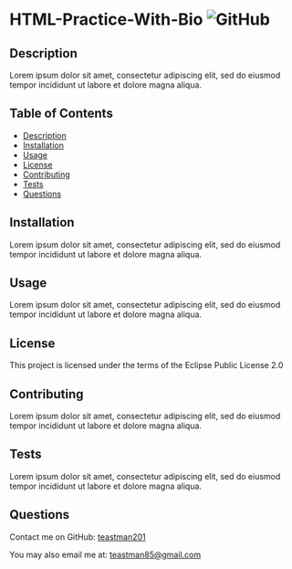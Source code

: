# HTML-Practice-With-Bio ![GitHub](https://img.shields.io/github/license/teastman201/HTML-Practice-With-Bio?style=for-the-badge)
  
## Description
Lorem ipsum dolor sit amet, consectetur adipiscing elit, sed do eiusmod tempor incididunt ut labore et dolore magna aliqua.        
  
## Table of Contents
* [Description](#description)
* [Installation](#installation)
* [Usage](#usage)
* [License](#license)
* [Contributing](#contributing)
* [Tests](#tests)
* [Questions](#questions)       
  
## Installation
Lorem ipsum dolor sit amet, consectetur adipiscing elit, sed do eiusmod tempor incididunt ut labore et dolore magna aliqua.
  
## Usage
Lorem ipsum dolor sit amet, consectetur adipiscing elit, sed do eiusmod tempor incididunt ut labore et dolore magna aliqua.
  
## License
This project is licensed under the terms of the Eclipse Public License 2.0
  
## Contributing
Lorem ipsum dolor sit amet, consectetur adipiscing elit, sed do eiusmod tempor incididunt ut labore et dolore magna aliqua.        
  
## Tests
Lorem ipsum dolor sit amet, consectetur adipiscing elit, sed do eiusmod tempor incididunt ut labore et dolore magna aliqua.
  
## Questions
Contact me on GitHub:
[teastman201](https://github.com/teastman201)
  
You may also email me at:
teastman85@gmail.com